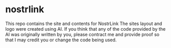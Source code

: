 # nostrlink
This repo contains the site and contents for NostrLink
The sites layout and logo were created using AI.
If you think that any of the code provided by the AI was originally written by you, please contract me and provide proof so that I may credit you or change the code being used.

